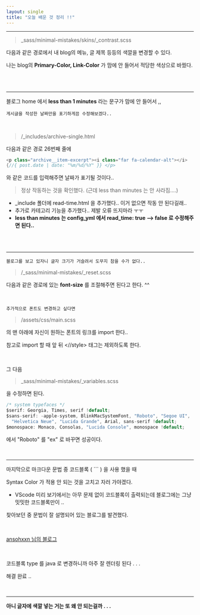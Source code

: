 ```yaml
---
layout: single
title: "오늘 배운 것 정리 !!"
---
```


---
> _sass/minimal-mistakes/skins/_contrast.scss



다음과 같은 경로에서 내 blog의 메뉴, 글 제목 등등의 색깔을 변경할 수 있다.


나는 blog의 **Primary-Color, Link-Color** 가 맘에 안 들어서 적당한 색상으로 바꿨다. 


<br>
<br>


---
블로그 home 에서 **less than 1 minutes** 라는 문구가 맘에 안 들어서 ,,


`게시글을 작성한 날짜만을 표기하게끔 수정해보겠다..`

<br>

> /_includes/archive-single.html 

다음과 같은 경로 26번째 줄에 

~~~java
<p class="archive__item-excerpt"><i class="far fa-calendar-alt"></i> 
{//{ post.date | date: "%m/%d/%Y" }} </p>
~~~

와 같은 코드를 입력해주면 날짜가 표기될 것이다..

> 정상 작동하는 것을 확인했다. (근데 less than minutes 는 안 사라짐....)

+ _include 폴더에 read-time.html 을 추가했다.. 이거 없으면 작동 안 된다길래..
+ 추가로 카테고리 기능을 추가했다.. 제발 오류 뜨지마라 ㅜㅜ
+ __less than minutes 는 config_yml 에서 read_time: true --> false 로 수정해주면 된다..__


<br>
<br>

---
`블로그를 보고 있자니 글자 크기가 거슬려서 도무지 참을 수가 없다..`

> /_sass/minimal-mistakes/_reset.scss

다음과 같은 경로에 있는 **font-size** 를 조절해주면 된다고 한다. ^^

<br>

`추가적으로 폰트도 변경하고 싶다면 `

> /assets/css/main.scss

의 맨 아래에 자신이 원하는 폰트의 링크를 import 한다..

참고로 import 할 때 앞 뒤 <//style> 태그는 제외하도록 한다.

<br>

그 다음 

> _sass/minimal-mistakes/_variables.scss

을 수정하면 된다. 

~~~java
/* system typefaces */
$serif: Georgia, Times, serif !default;
$sans-serif: -apple-system, BlinkMacSystemFont, "Roboto", "Segoe UI",
  "Helvetica Neue", "Lucida Grande", Arial, sans-serif !default;
$monospace: Monaco, Consolas, "Lucida Console", monospace !default;
~~~

에서 "Roboto" 를 "ex" 로 바꾸면 성공이다.


<br>

---

마지막으로 마크다운 문법 중 코드블록 ( ``` ) 을 사용 했을 때

Syntax Color 가 적용 안 되는 것을 고치고 자러 가야겠다. 

+ VScode 미리 보기에서는 아무 문제 없이 코드블록이 출력되는데 블로그에는 그냥 밋밋한 코드블록만이 ..
  
찾아보던 중 문법이 잘 설명되어 있는 블로그를 발견했다.

<br>

<span style="color:red">[ansohxxn 님의 블로그](https://ansohxxn.github.io/blog/markdown/#%EC%BD%94%EB%93%9C-%EB%B8%94%EB%A1%9D)</span>

<br>

코드블록 type 를 java 로 변경하니까 아주 잘 렌더링 된다 . . .

해결 완료 .. 

<br>

---

__아니 글자에 색깔 넣는 거는 또 왜 안 되는걸까 . . .__

